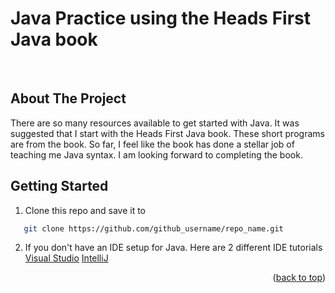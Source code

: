 
<div id="top"></div>


  <p align="center">
      <h1>Java Practice using the Heads First Java book</h1>
    <br />
  </p>
</div>



<!-- ABOUT THE PROJECT -->
## About The Project
<p>There are so many resources available to get started with Java. It was suggested that I start with the Heads First Java book.  These short programs are from the book. So far, 
I feel like the book has done a stellar job of teaching me Java syntax. I am looking forward to completing the book. 

<!-- GETTING STARTED -->
## Getting Started

1. Clone this repo and save it to 
```sh
   git clone https://github.com/github_username/repo_name.git
   ```
2. If you don't have an IDE setup for Java. Here are 2 different IDE tutorials
   [Visual Studio](https://code.visualstudio.com/docs/java/java-tutorial)
   [IntelliJ](https://www.jetbrains.com/help/idea/creating-and-running-your-first-java-application.html#get-started)
   

<p align="right">(<a href="#top">back to top</a>)</p>



